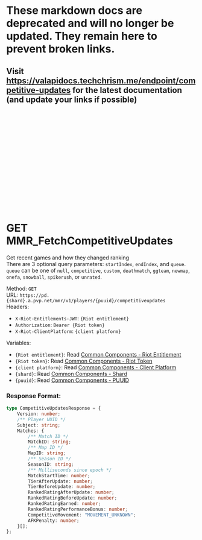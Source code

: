 <!--

This file is automatically generated!
Do not edit it directly!
See https://github.com/techchrism/valorant-api-docs/blob/trunk/contributing.md for more information.

-->

# These markdown docs are deprecated and will no longer be updated. They remain here to prevent broken links.
## Visit <https://valapidocs.techchrism.me/endpoint/competitive-updates> for the latest documentation (and update your links if possible)
<br><br><br><br><br><br><br><br><br><br><br><br><br><br><br>
# GET MMR_FetchCompetitiveUpdates

Get recent games and how they changed ranking  
There are 3 optional query parameters: `startIndex`, `endIndex`, and `queue`. `queue` can be one of `null`, `competitive`, `custom`, `deathmatch`, `ggteam`, `newmap`, `onefa`, `snowball`, `spikerush`, or `unrated`.  


Method: `GET`  
URL: `https://pd.{shard}.a.pvp.net/mmr/v1/players/{puuid}/competitiveupdates`  
Headers:
 - `X-Riot-Entitlements-JWT`: `{Riot entitlement}`
 - `Authorization`: `Bearer {Riot token}`
 - `X-Riot-ClientPlatform`: `{client platform}`

Variables:
 - `{Riot entitlement}`: Read [Common Components - Riot Entitlement](../common-components.md#riot-entitlement)
 - `{Riot token}`: Read [Common Components - Riot Token](../common-components.md#riot-token)
 - `{client platform}`: Read [Common Components - Client Platform](../common-components.md#client-platform)
 - `{shard}`: Read [Common Components - Shard](../common-components.md#shard)
 - `{puuid}`: Read [Common Components - PUUID](../common-components.md#puuid)


### Response Format:
```ts
type CompetitiveUpdatesResponse = {
    Version: number;
    /** Player UUID */
    Subject: string;
    Matches: {
        /** Match ID */
        MatchID: string;
        /** Map ID */
        MapID: string;
        /** Season ID */
        SeasonID: string;
        /** Milliseconds since epoch */
        MatchStartTime: number;
        TierAfterUpdate: number;
        TierBeforeUpdate: number;
        RankedRatingAfterUpdate: number;
        RankedRatingBeforeUpdate: number;
        RankedRatingEarned: number;
        RankedRatingPerformanceBonus: number;
        CompetitiveMovement: "MOVEMENT_UNKNOWN";
        AFKPenalty: number;
    }[];
};
```
